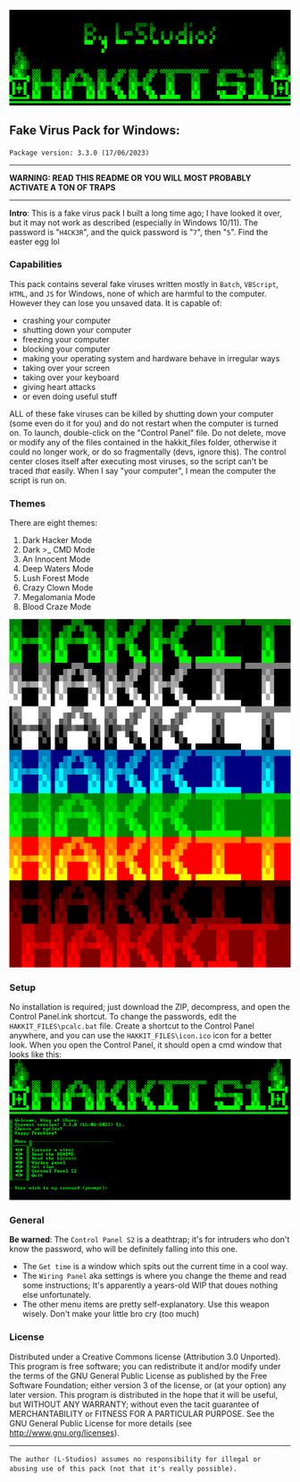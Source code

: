 ![header](HAKKIT_FILES/files/header.png)

## Fake Virus Pack for Windows:
`Package version: 3.3.0 (17/06/2023)`
<hr>

**WARNING: READ THIS README OR YOU WILL MOST PROBABLY ACTIVATE A TON OF TRAPS**
<hr>

**Intro**: This is a fake virus pack I built a long time ago; I have looked it over, but it may not work as described (especially in Windows 10/11). The password is "`H4CK3R`", and the quick password is "`7`", then "`5`". Find the easter egg lol

### Capabilities
This pack contains several fake viruses written mostly in `Batch`, `VBScript`, `HTML`, and `JS` for Windows, none of which are harmful to the computer. However they can lose you unsaved data. It is capable of:
- crashing your computer
- shutting down your computer
- freezing your computer
- blocking your computer
- making your operating system and hardware behave in irregular ways
- taking over your screen
- taking over your keyboard
- giving heart attacks
- or even doing useful stuff

ALL of these fake viruses can be killed by shutting down your computer (some even do it for you) and do not restart when the computer is turned on.
To launch, double-click on the "Control Panel" file. Do not delete, move or modify any of the files contained in the hakkit_files folder, otherwise it could no longer work, or do so fragmentally (devs, ignore this). The control center closes itself after executing most viruses, so the script can't be traced _that_ easily.
When I say "your computer", I mean the computer the script is run on.

### Themes
There are eight themes:
1. Dark Hacker Mode
2. Dark >_ CMD Mode
3. An Innocent Mode
4. Deep Waters Mode
5. Lush Forest Mode
6. Crazy Clown Mode
7. Megalomania Mode
8. Blood Craze Mode

![Compiled screenshot of the eight themes](HAKKIT_FILES/files/8themes.png)

### Setup
No installation is required; just download the ZIP, decompress, and open the Control Panel.ink shortcut. To change the passwords, edit the `HAKKIT_FILES\pcalc.bat` file.
Create a shortcut to the Control Panel anywhere, and you can use the `HAKKIT_FILES\icon.ico` icon for a better look. When you open the Control Panel, it should open a cmd window that looks like this:
![screenshot of the control panel](HAKKIT_FILES/files/screenshot.png)

### General
**Be warned**: The `Control Panel S2` is a deathtrap; it's for intruders who don't know the password, who will be definitely falling into this one.
- The `Get time` is a window which spits out the current time in a cool way.
- The `Wiring Panel` aka settings is where you change the theme and read some instructions; It's apparently a years-old WIP that doues nothing else unfortunately.
- The other menu items are pretty self-explanatory.
Use this weapon wisely.
Don't make your little bro cry (too much)

### License

Distributed under a Creative Commons license (Attribution 3.0 Unported).
This program is free software; you can redistribute it and/or 
modify under the terms of the GNU General Public License as
 published by the Free Software Foundation; either version 3 of the 
license, or (at your option) any later version. 
This program is distributed in the hope that it will be useful, 
but WITHOUT ANY WARRANTY; without even the tacit guarantee of 
MERCHANTABILITY or FITNESS FOR A PARTICULAR PURPOSE. 
See the GNU General Public License for more details (see http://www.gnu.org/licenses).

<hr>

`The author (L-Studios) assumes no responsibility for illegal or abusing use of this pack (not that it's really possible).`
